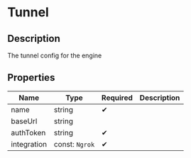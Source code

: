 # Tunnel

## Description

The tunnel config for the engine

## Properties

| Name        | Type           | Required | Description |
| ----------- | -------------- | -------- | ----------- |
| name        | string         | ✔       |             |
| baseUrl     | string         |          |             |
| authToken   | string         | ✔       |             |
| integration | const: `Ngrok` | ✔       |             |
